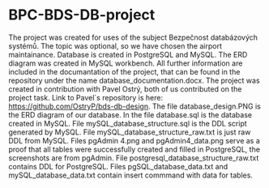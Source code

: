 # BPC-BDS-DB-project
The project was created for uses of the subject Bezpečnost databázových systémů. The topic was optional, so we have chosen the airport maintainance. Database is created in PostgreSQL and MySQL. The ERD diagram was created in MySQL workbench. All further information are included in the documantation of the project, that can be found in the repository under the name database_documentation.docx. The project was created in contribution with Pavel Ostrý, both of us contributed on the project task. Link to Pavel´s repository is here: https://github.com/OstryP/bds-db-design. 
The file database_design.PNG is the ERD diagram of our database. In the file database.sql is the database created in MySQL. File mySQL_database_structure.sql is the DDL script generated by MySQL. File mySQL_database_structure_raw.txt is just raw DDL from MySQL. Files pgAdmin 4.png and pgAdmin4_data.png serve as a proof that all tables were successfully created and filled in PostgreSQL, the screenshots are from pgAdmin. File postgresql_database_structure_raw.txt contains DDL for PostgreSQL. Files pgSQL_database_data.txt and mySQL_database_data.txt contain insert commmand with data for tables. 
